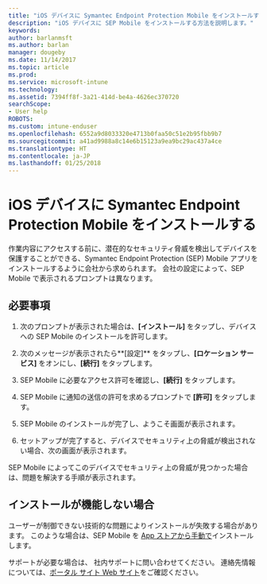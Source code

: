 ```yaml
---
title: "iOS デバイスに Symantec Endpoint Protection Mobile をインストールする必要がある | Microsoft Docs"
description: "iOS デバイスに SEP Mobile をインストールする方法を説明します。"
keywords: 
author: barlanmsft
ms.author: barlan
manager: dougeby
ms.date: 11/14/2017
ms.topic: article
ms.prod: 
ms.service: microsoft-intune
ms.technology: 
ms.assetid: 7394ff8f-3a21-414d-be4a-4626ec370720
searchScope:
- User help
ROBOTS: 
ms.custom: intune-enduser
ms.openlocfilehash: 6552a9d8033320e4713b0faa50c51e2b95fbb9b7
ms.sourcegitcommit: a41ad9988a8c14e6b15123a9ea9bc29ac437a4ce
ms.translationtype: HT
ms.contentlocale: ja-JP
ms.lasthandoff: 01/25/2018
---
```

# <a name="install-symantec-endpoint-protection-mobile-on-your-ios-device"></a>iOS デバイスに Symantec Endpoint Protection Mobile をインストールする

作業内容にアクセスする前に、潜在的なセキュリティ脅威を検出してデバイスを保護することができる、Symantec Endpoint Protection (SEP) Mobile アプリをインストールするように会社から求められます。 会社の設定によって、SEP Mobile で表示されるプロンプトは異なります。

## <a name="what-you-need-to-do"></a>必要事項

1.  次のプロンプトが表示された場合は、**[インストール]** をタップし、デバイスへの SEP Mobile のインストールを許可します。

2. 次のメッセージが表示されたら**[設定]** をタップし、**[ロケーション サービス]** をオンにし、**[続行]** をタップします。

3. SEP Mobile に必要なアクセス許可を確認し、**[続行]** をタップします。

4. SEP Mobile に通知の送信の許可を求めるプロンプトで **[許可]** をタップします。

5. SEP Mobile のインストールが完了し、ようこそ画面が表示されます。

6. セットアップが完了すると、デバイスでセキュリティ上の脅威が検出されない場合、次の画面が表示されます。

SEP Mobile によってこのデバイスでセキュリティ上の脅威が見つかった場合は、問題を解決する手順が表示されます。

## <a name="if-the-installation-doesnt-work"></a>インストールが機能しない場合

ユーザーが制御できない技術的な問題によりインストールが失敗する場合があります。 このような場合は、SEP Mobile を [App ストアから手動で](https://itunes.apple.com/app/sep-mobile/id695620821)インストールします。

サポートが必要な場合は、 社内サポートに問い合わせてください。 連絡先情報については、[ポータル サイト Web サイト](https://portal.manage.microsoft.com#HelpDeskDialog)をご確認ください。

